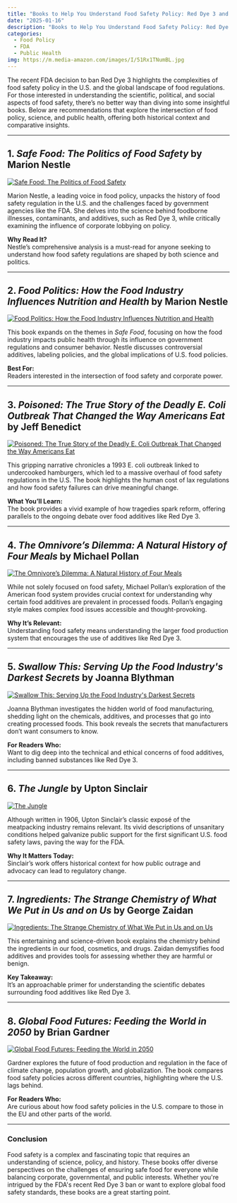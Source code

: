 ```yaml
---
title: "Books to Help You Understand Food Safety Policy: Red Dye 3 and Beyond"
date: "2025-01-16"
description: "Books to Help You Understand Food Safety Policy: Red Dye 3 and Beyond"
categories:
  - Food Policy
  - FDA
  - Public Health
img: https://m.media-amazon.com/images/I/51Rx1TNumBL.jpg
---
```


The recent FDA decision to ban Red Dye 3 highlights the complexities of food safety policy in the U.S. and the global landscape of food regulations. For those interested in understanding the scientific, political, and social aspects of food safety, there’s no better way than diving into some insightful books. Below are recommendations that explore the intersection of food policy, science, and public health, offering both historical context and comparative insights.

---

## **1. *Safe Food: The Politics of Food Safety* by Marion Nestle**
[![Safe Food: The Politics of Food Safety](https://m.media-amazon.com/images/I/51Rx1TNumBL.jpg)](https://amzn.to/4akawuS)

Marion Nestle, a leading voice in food policy, unpacks the history of food safety regulation in the U.S. and the challenges faced by government agencies like the FDA. She delves into the science behind foodborne illnesses, contaminants, and additives, such as Red Dye 3, while critically examining the influence of corporate lobbying on policy.

**Why Read It?**  
Nestle’s comprehensive analysis is a must-read for anyone seeking to understand how food safety regulations are shaped by both science and politics.

---

## **2. *Food Politics: How the Food Industry Influences Nutrition and Health* by Marion Nestle**
[![Food Politics: How the Food Industry Influences Nutrition and Health](https://m.media-amazon.com/images/I/61fJg2mP6HL._SY522_.jpg)](https://amzn.to/3PBmkzl)

This book expands on the themes in *Safe Food*, focusing on how the food industry impacts public health through its influence on government regulations and consumer behavior. Nestle discusses controversial additives, labeling policies, and the global implications of U.S. food policies.

**Best For:**  
Readers interested in the intersection of food safety and corporate power.

---

## **3. *Poisoned: The True Story of the Deadly E. Coli Outbreak That Changed the Way Americans Eat* by Jeff Benedict**
[![Poisoned: The True Story of the Deadly E. Coli Outbreak That Changed the Way Americans Eat](https://m.media-amazon.com/images/I/412BXHz2z4L._SY445_SX342_PQ1_.jpg)](https://amzn.to/40r0OlY)

This gripping narrative chronicles a 1993 E. coli outbreak linked to undercooked hamburgers, which led to a massive overhaul of food safety regulations in the U.S. The book highlights the human cost of lax regulations and how food safety failures can drive meaningful change.

**What You’ll Learn:**  
The book provides a vivid example of how tragedies spark reform, offering parallels to the ongoing debate over food additives like Red Dye 3.

---

## **4. *The Omnivore’s Dilemma: A Natural History of Four Meals* by Michael Pollan**
[![The Omnivore’s Dilemma: A Natural History of Four Meals](https://m.media-amazon.com/images/I/418P-xMLx6L._SY445_SX342_PQ1_.jpg)](https://amzn.to/4asPt9y)

While not solely focused on food safety, Michael Pollan’s exploration of the American food system provides crucial context for understanding why certain food additives are prevalent in processed foods. Pollan’s engaging style makes complex food issues accessible and thought-provoking.

**Why It’s Relevant:**  
Understanding food safety means understanding the larger food production system that encourages the use of additives like Red Dye 3.

---

## **5. *Swallow This: Serving Up the Food Industry's Darkest Secrets* by Joanna Blythman**
[![Swallow This: Serving Up the Food Industry's Darkest Secrets](https://m.media-amazon.com/images/I/41PEdNN19ZL._SY445_SX342_PQ1_.jpg)](https://amzn.to/4gVOGAp)

Joanna Blythman investigates the hidden world of food manufacturing, shedding light on the chemicals, additives, and processes that go into creating processed foods. This book reveals the secrets that manufacturers don’t want consumers to know.

**For Readers Who:**  
Want to dig deep into the technical and ethical concerns of food additives, including banned substances like Red Dye 3.

---

## **6. *The Jungle* by Upton Sinclair**
[![The Jungle](https://m.media-amazon.com/images/I/51FjqzgbHoL._SY522_.jpg)](https://amzn.to/40yRIVp)

Although written in 1906, Upton Sinclair’s classic exposé of the meatpacking industry remains relevant. Its vivid descriptions of unsanitary conditions helped galvanize public support for the first significant U.S. food safety laws, paving the way for the FDA.

**Why It Matters Today:**  
Sinclair’s work offers historical context for how public outrage and advocacy can lead to regulatory change.

---

## **7. *Ingredients: The Strange Chemistry of What We Put in Us and on Us* by George Zaidan**
[![Ingredients: The Strange Chemistry of What We Put in Us and on Us](https://m.media-amazon.com/images/I/5156oEGV3mL._SY445_SX342_PQ1_.jpg)](https://amzn.to/3Ca3HiS)

This entertaining and science-driven book explains the chemistry behind the ingredients in our food, cosmetics, and drugs. Zaidan demystifies food additives and provides tools for assessing whether they are harmful or benign.

**Key Takeaway:**  
It’s an approachable primer for understanding the scientific debates surrounding food additives like Red Dye 3.

---

## **8. *Global Food Futures: Feeding the World in 2050* by Brian Gardner**
[![Global Food Futures: Feeding the World in 2050](https://m.media-amazon.com/images/I/91hGcyblcES._SY522_.jpg)](https://amzn.to/3Wpggxt)

Gardner explores the future of food production and regulation in the face of climate change, population growth, and globalization. The book compares food safety policies across different countries, highlighting where the U.S. lags behind.

**For Readers Who:**  
Are curious about how food safety policies in the U.S. compare to those in the EU and other parts of the world.

---

### **Conclusion**

Food safety is a complex and fascinating topic that requires an understanding of science, policy, and history. These books offer diverse perspectives on the challenges of ensuring safe food for everyone while balancing corporate, governmental, and public interests. Whether you're intrigued by the FDA's recent Red Dye 3 ban or want to explore global food safety standards, these books are a great starting point.

